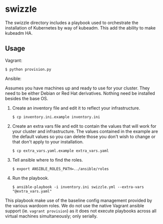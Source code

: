 swizzle
=======
The swizzle directory includes a playbook used to orchestrate the installation of Kubernetes by way of kubeadm. This add the ability to make kubeadm HA.

Usage
-----
Vagrant:
```
$ python provision.py
```

Ansible:

Assumes you have machines up and ready to use for your cluster.  They need to be either Debian or Red Hat derivatives.  Nothing need be installed besides the base OS.

1. Create an inventory file and edit it to reflect your infrastructure.

    ```
    $ cp inventory.ini.example inventory.ini
    ```

2. Create an extra vars file and edit to contain the values that will work for your cluster and infrastructure.  The values contained in the example are the default values so you can delete those you don't wish to change or that don't apply to your installation.

    ```
    $ cp extra_vars.yaml.example extra_vars.yaml
    ```

3. Tell ansible where to find the roles.

    ```
    $ export ANSIBLE_ROLES_PATH=../ansible/roles
    ```

4. Run the playbook.

    ```
    $ ansible-playbook -i inventory.ini swizzle.yml --extra-vars "@extra_vars.yaml"
    ```

This playbook make use of the baseline config management provided by the various wardoom roles. We do not use the native Vagrant ansible support (ie. `vagrant provision`) as it does not execute playbooks across all virtual machines simultaneously; only serially.

